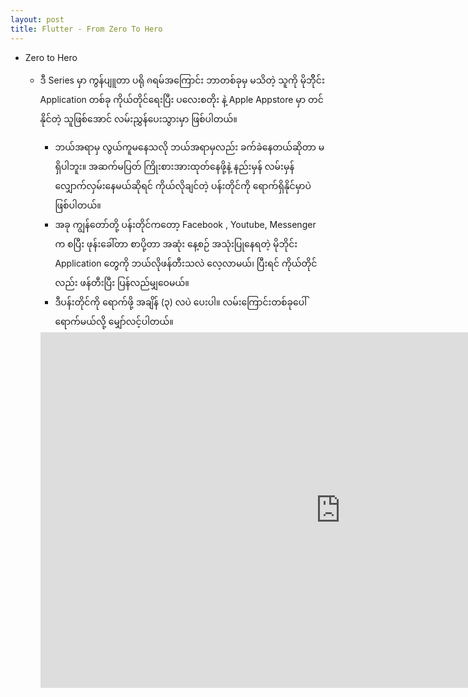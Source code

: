 ```yaml
---
layout: post
title: Flutter - From Zero To Hero
---
```

- Zero to Hero  
  - ဒီ Series မှာ ကွန်ပျူတာ ပရို ၐရမ်အကြောင်း ဘာတစ်ခုမှ မသိတဲ့ သူကို မိုဘိိုင်း Application တစ်ခု ကိုယ်တိုင်ရေးပြီး ပလေးစတိုး နဲ့ Apple Appstore မှာ တင်နိုင်တဲ့ သူဖြစ်အောင် လမ်းညွှန်ပေးသွားမှာ ဖြစ်ပါတယ်။  
    - ဘယ်အရာမှ လွယ်ကူမနေသလို ဘယ်အရာမှလည်း ခက်ခဲနေတယ်ဆိုတာ မရှိပါဘူး။ အဆက်မပြတ် ကြိုးစားအားထုတ်နေဖို့နဲ့ နည်းမှန် လမ်းမှန် လျှောက်လှမ်းနေမယ်ဆိုရင် ကိုယ်လိုချင်တဲ့ ပန်းတိုင်ကို ရောက်ရှိနိုင်မှာပဲ ဖြစ်ပါတယ်။  
	- အခု ကျွန်တော်တို့ ပန်းတိုင်ကတော့  Facebook , Youtube, Messenger က စပြီး ဖုန်းခေါ်တာ စာပို့တာ အဆုံး နေ့စဉ် အသုံးပြုနေရတဲ့ မိုဘိုင်း Application တွေကို ဘယ်လိုဖန်တီးသလဲ လေ့လာမယ်၊ ပြီးရင် ကိုယ်တိုင်လည်း ဖန်တီးပြီး ပြန်လည်မျှဝေမယ်။  
	- ဒီပန်းတိုင်ကို ရောက်ဖို့ အချိန် (၃) လပဲ ပေးပါ။ လမ်းကြောင်းတစ်ခုပေါ် ရောက်မယ်လို့ မျှော်လင့်ပါတယ်။  

    <iframe src="https://docs.google.com/presentation/d/e/2PACX-1vQbCT7Up1hADeHAdmSR_C-L1BHPv7ilvVzZRtwek_tZBE2lc6VLVt2P0xibSj-kE85bTSlwZ-idUGwW/embed?start=false&loop=false&delayms=3000" frameborder="0" width="960" height="569" allowfullscreen="true" mozallowfullscreen="true" webkitallowfullscreen="true"></iframe>
